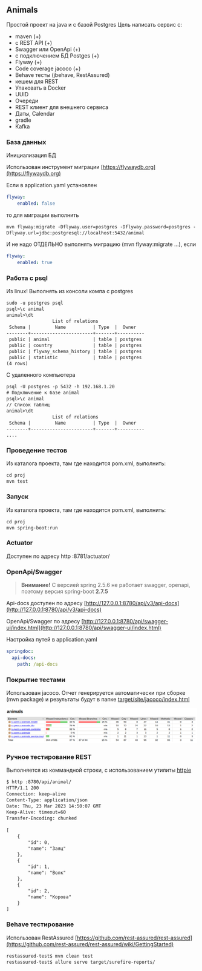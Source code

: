 ## Animals

Простой проект на java и с базой Postgres
Цель написать сервис с:
- maven (+)
- с REST API (+)
- Swagger или OpenApi (+)
- с подключением БД Postges (+)
- Flyway (+)
- Code coverage jacoco (+)
- Behave тесты (jbehave, RestAssured)
- кешем для REST
- Упаковать в Docker
- UUID
- Очереди
- REST клиент для внешнего сервиса
- Даты, Calendar
- gradle
- Kafka

### База данных

Инициализация БД

Использован инструмент миграции [https://flywaydb.org](https://flywaydb.org)

Если в application.yaml установлен 
````yaml
flyway:
    enabled: false
````
то для миграции выполнить
````shell
mvn flyway:migrate -Dflyway.user=postgres -Dflyway.password=postgres -Dflyway.url=jdbc:postgresql://localhost:5432/animal
````
И не надо ОТДЕЛЬНО выполнять миграцию (mvn flyway:migrate ...), если 
````yaml
flyway:
    enabled: true
````

### Работа с psql 

Из linux! Выполнять из консоли компа с postgres
````shell
sudo -u postgres psql
psql>\c animal
animal>\dt
                 List of relations
 Schema |         Name          | Type  |  Owner   
--------+-----------------------+-------+----------
 public | animal                | table | postgres
 public | country               | table | postgres
 public | flyway_schema_history | table | postgres
 public | statistic             | table | postgres
(4 rows)
````

С удаленного компьютера
````shell
psql -U postgres -p 5432 -h 192.168.1.20
# Подключение к базе animal
psql>\c animal
// Список таблиц
animal>\dt
                 List of relations
 Schema |         Name          | Type  |  Owner   
--------+-----------------------+-------+----------
....
````

### Проведение тестов
Из каталога проекта, там где находится pom.xml, выполнить:
```shell
cd proj
mvn test 
```

### Запуск
Из каталога проекта, там где находится pom.xml, выполнить: 
```shell
cd proj
mvn spring-boot:run
```

### Actuator

Доступен по адресу http :8781/actuator/

### OpenApi/Swagger

> **Внимание!**
> С версией spring 2.5.6 не работает swagger, openapi, поэтому версия spring-boot <b>2.7.5</b>

Api-docs доступен по адресу [http://127.0.0.1:8780/api/v3/api-docs](http://127.0.0.1:8780/api/v3/api-docs)

OpenApi/Swagger по адресу [http://127.0.0.1:8780/api/swagger-ui/index.html](http://127.0.0.1:8780/api/swagger-ui/index.html)

Настройка путей в application.yaml
```yaml
springdoc:
  api-docs:
    path: /api-docs
```

### Покрытие тестами

Использован jacoco. Отчет генерируется автоматически при сборке (mvn package) и результаты будут в папке
[target/site/jacoco/index.html](./target/site/jacoco/index.html)

![jacoco](doc/jacoco.png)

### Ручное тестирование REST

Выполняется из коммандной строки, с использованием утилиты [httpie](https://httpie.io/)

````shell
$ http :8780/api/animal/
HTTP/1.1 200 
Connection: keep-alive
Content-Type: application/json
Date: Thu, 23 Mar 2023 14:50:07 GMT
Keep-Alive: timeout=60
Transfer-Encoding: chunked

[
    {
        "id": 0,
        "name": "Заяц"
    },
    {
        "id": 1,
        "name": "Волк"
    },
    {
        "id": 2,
        "name": "Корова"
    }
]
````

### Behave тестирование

Использован RestAssured [https://github.com/rest-assured/rest-assured](https://github.com/rest-assured/rest-assured/wiki/GettingStarted)

```shell
restassured-test$ mvn clean test
restassured-test$ allure serve target/surefire-reports/
```